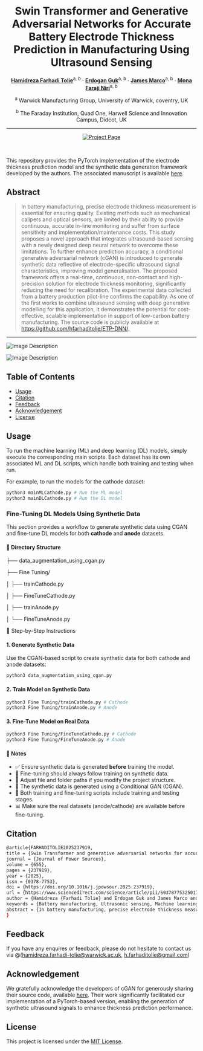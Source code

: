 <div align="center">

# Swin Transformer and Generative Adversarial Networks for Accurate Battery Electrode Thickness Prediction in Manufacturing Using Ultrasound Sensing
[**Hamidreza Farhadi Tolie**](https://scholar.google.com/citations?user=nzCbjWIAAAAJ&hl=en&authuser=1)<sup>a, b</sup> · [**Erdogan Guk**](https://scholar.google.com/citations?user=29k7kPAAAAAJ&hl=en&oi=ao)<sup>a, b</sup> · [**James Marco**](https://scholar.google.com/citations?user=icR08CQAAAAJ&hl=en&oi=ao)<sup>a, b</sup> · [**Mona Faraji Niri**](https://scholar.google.com/citations?user=1PK7IocAAAAJ&hl=en&oi=ao)<sup>a, b</sup>

<sup>a</sup> Warwick Manufacturing Group, University of Warwick, coventry, UK

<sup>b</sup> The Faraday Institution, Quad One, Harwell Science and Innovation Campus, Didcot, UK

<hr>

<a href='https://www.sciencedirect.com/science/article/pii/S0378775325017550'><img src='https://img.shields.io/badge/%20ETP DNN%20-%20Paper?label=Manuscript&labelColor=(255%2C0%2C0)&color=red' alt='Project Page'></a>

<br>

</div>

This repository provides the PyTorch implementation of the electrode thickness prediction model and the synthetic data generation framework developed by the authors. The associated manuscript is available [here]().


## Abstract

> In battery manufacturing, precise electrode thickness measurement is essential for ensuring quality. Existing methods such as mechanical calipers and optical sensors, are limited by their ability to provide continuous, accurate in-line monitoring and suffer from surface sensitivity and implementation/maintenance costs. This study proposes a novel approach that integrates ultrasound-based sensing with a newly designed deep neural network to overcome these limitations. To further enhance prediction accuracy, a conditional generative adversarial network (cGAN) is introduced to generate synthetic data reflective of electrode-specific ultrasound signal characteristics, improving model generalisation. The proposed framework offers a real-time, continuous, non-contact and high-precision solution for electrode thickness monitoring, significantly reducing the need for recalibration. The experimental data collected from a battery production pilot-line confirms the capability. As one of the first works to combine ultrasound sensing with deep generative modelling for this application, it demonstrates the potential for cost-effective, scalable implementation in support of low-carbon battery manufacturing. The source code is publicly available at https://github.com/hfarhaditolie/ETP-DNN/.
---

![Image Description](https://ars.els-cdn.com/content/image/1-s2.0-S0378775325017550-gr2_lrg.jpg)

![Image Description](https://ars.els-cdn.com/content/image/1-s2.0-S0378775325017550-gr3_lrg.jpg)

## Table of Contents

- [Usage](#usage)
- [Citation](#citation)
- [Feedback](#feedback)
- [Acknowledgement](#acknowledgement)
- [License](#license)

## Usage
To run the machine learning (ML) and deep learning (DL) models, simply execute the corresponding main scripts. Each dataset has its own associated ML and DL scripts, which handle both training and testing when run.

For example, to run the models for the cathode dataset:

```bash
python3 mainMLCathode.py # Run the ML model
python3 mainDLCathode.py # Run the DL model
```

### Fine-Tuning DL Models Using Synthetic Data

This section provides a workflow to generate synthetic data using CGAN and fine-tune DL models for both **cathode** and **anode** datasets.

#### 📁 Directory Structure
├── data_augmentation_using_cgan.py

├── Fine Tuning/

│   ├── trainCathode.py

│   ├── FineTuneCathode.py

│   ├── trainAnode.py

│   └── FineTuneAnode.py

🔧 Step-by-Step Instructions

#### 1. Generate Synthetic Data
Use the CGAN-based script to create synthetic data for both cathode and anode datasets:

```bash
python3 data_augmentation_using_cgan.py
```
#### 2. Train Model on Synthetic Data
```bash
python3 Fine Tuning/trainCathode.py # Cathode
python3 Fine Tuning/trainAnode.py # Anode
```
#### 3. Fine-Tune Model on Real Data
```bash
python3 Fine Tuning/FineTuneCathode.py # Cathode
python3 Fine Tuning/FineTuneAnode.py # Anode
```
#### 📌 Notes

- ✅ Ensure synthetic data is generated **before** training the model.
- 🔁 Fine-tuning should always follow training on synthetic data.
- 📂 Adjust file and folder paths if you modify the project structure.
- 🧠 The synthetic data is generated using a Conditional GAN (CGAN).
- 🧪 Both training and fine-tuning scripts include training and testing stages.
- 📊 Make sure the real datasets (anode/cathode) are available before fine-tuning.
  
## Citation
```bash
@article{FARHADITOLIE2025237919,
title = {Swin Transformer and generative adversarial networks for accurate battery electrode thickness prediction in manufacturing using ultrasound sensing},
journal = {Journal of Power Sources},
volume = {655},
pages = {237919},
year = {2025},
issn = {0378-7753},
doi = {https://doi.org/10.1016/j.jpowsour.2025.237919},
url = {https://www.sciencedirect.com/science/article/pii/S0378775325017550},
author = {Hamidreza {Farhadi Tolie} and Erdogan Guk and James Marco and Mona {Faraji Niri}},
keywords = {Battery manufacturing, Ultrasonic sensing, Machine learning, Deep neural networks, Process optimisation, Quality control},
abstract = {In battery manufacturing, precise electrode thickness measurement is essential for ensuring quality. Existing methods such as mechanical calipers and optical sensors, are limited by their ability to provide continuous, accurate in-line monitoring and suffer from surface sensitivity and implementation/maintenance costs. This study proposes a novel approach that integrates ultrasound-based sensing with a newly designed deep neural network to overcome these limitations. To further enhance prediction accuracy, a conditional generative adversarial network (cGAN) is introduced to generate synthetic data reflective of electrode-specific ultrasound signal characteristics, improving model generalisation. The proposed framework offers a real-time, continuous, non-contact and high-precision solution for electrode thickness monitoring, significantly reducing the need for recalibration. The experimental data collected from a battery production pilot-line confirms the capability. As one of the first works to combine ultrasound sensing with deep generative modelling for this application, it demonstrates the potential for cost-effective, scalable implementation in support of low-carbon battery manufacturing. The source code is publicly available at https://github.com/hfarhaditolie/ETP-DNN/.}
}
```

## Feedback
If you have any enquires or feedback, please do not hesitate to contact us via @(hamidreza.farhadi-tolie@warwick.ac.uk, h.farhaditolie@gmail.com)

## Acknowledgement
We gratefully acknowledge the developers of cGAN for generously sharing their source code, available [here](https://github.com/jscriptcoder/Data-Augmentation-using-cGAN). Their work significantly facilitated our implementation of a PyTorch-based version, enabling the generation of synthetic ultrasound signals to enhance thickness prediction performance.

## License
This project is licensed under the [MIT License](LICENSE).

